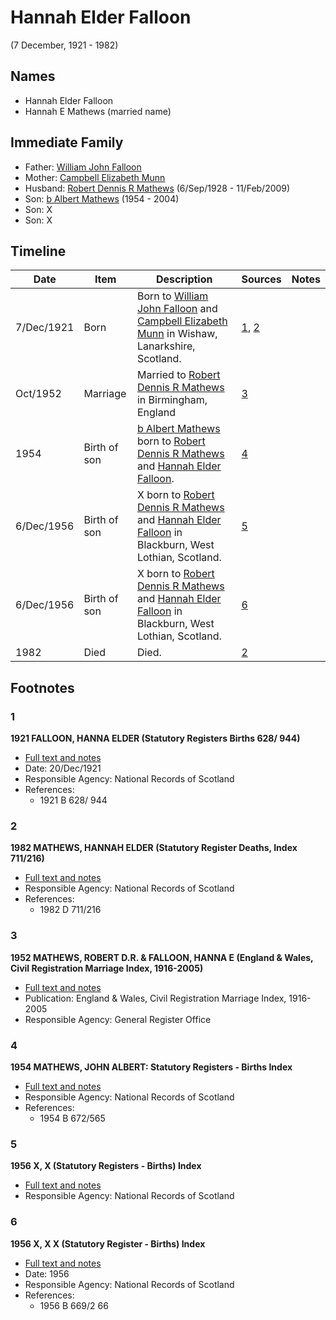 ﻿---
layout: person
subject_key: i97706646
permalink: /people/i97706646
---

# Hannah Elder Falloon
(7 December, 1921 - 1982)

## Names

* Hannah Elder Falloon
* Hannah E Mathews (married name)

## Immediate Family

* Father: [William John Falloon](./@14463787@-william-john-falloon-b-d.md)
* Mother: [Campbell Elizabeth Munn](./@11230712@-campbell-elizabeth-munn-b-d.md)
* Husband: [Robert Dennis R Mathews](./@58223940@-robert-dennis-r-mathews-b1928-9-6-d2009-2-11.md) (6/Sep/1928 - 11/Feb/2009)
* Son: [b Albert Mathews](./@35875756@-b-albert-mathews-b1954-d2004.md) (1954 - 2004)
* Son: X
* Son: X

## Timeline

Date | Item | Description | Sources | Notes
---|---|---|---|---
7/Dec/1921 | Born | Born to [William John Falloon](./@14463787@-william-john-falloon-b-d.md) and [Campbell Elizabeth Munn](./@11230712@-campbell-elizabeth-munn-b-d.md) in Wishaw, Lanarkshire, Scotland. | [1](#1), [2](#2) | 
Oct/1952 | Marriage | Married to [Robert Dennis R Mathews](./@58223940@-robert-dennis-r-mathews-b1928-9-6-d2009-2-11.md) in Birmingham, England | [3](#3) | 
1954 | Birth of son | [b Albert Mathews](./@35875756@-b-albert-mathews-b1954-d2004.md) born to [Robert Dennis R Mathews](./@58223940@-robert-dennis-r-mathews-b1928-9-6-d2009-2-11.md) and [Hannah Elder Falloon](./@97706646@-hannah-elder-falloon-b1921-12-7-d1982.md). | [4](#4) | 
6/Dec/1956 | Birth of son | X born to [Robert Dennis R Mathews](./@58223940@-robert-dennis-r-mathews-b1928-9-6-d2009-2-11.md) and [Hannah Elder Falloon](./@97706646@-hannah-elder-falloon-b1921-12-7-d1982.md) in Blackburn, West Lothian, Scotland. | [5](#5) | 
6/Dec/1956 | Birth of son | X born to [Robert Dennis R Mathews](./@58223940@-robert-dennis-r-mathews-b1928-9-6-d2009-2-11.md) and [Hannah Elder Falloon](./@97706646@-hannah-elder-falloon-b1921-12-7-d1982.md) in Blackburn, West Lothian, Scotland. | [6](#6) | 
1982 | Died | Died. | [2](#2) | 

## Footnotes

### 1

**1921 FALLOON, HANNA ELDER (Statutory Registers Births 628/ 944)**

* [Full text and notes](../sources/@24581178@-1921-falloon,-hanna-elder-statutory-registers-births-628-944-.md)
* Date: 20/Dec/1921
* Responsible Agency: National Records of Scotland
* References: 
  * 1921 B 628/ 944

### 2

**1982 MATHEWS, HANNAH ELDER (Statutory Register Deaths, Index 711/216)**

* [Full text and notes](../sources/@26072445@-1982-mathews,-hannah-elder-statutory-register-deaths,-index-711-216-.md)
* Responsible Agency: National Records of Scotland
* References: 
  * 1982 D 711/216

### 3

**1952 MATHEWS, ROBERT D.R. & FALLOON, HANNA E (England & Wales, Civil Registration Marriage Index, 1916-2005)**

* [Full text and notes](../sources/@74855856@-1952-mathews,-robert-d.r.-&-falloon,-hanna-e-england-&-wales,-civil-registration-marriage-index,-19….md)
* Publication: England & Wales, Civil Registration Marriage Index, 1916-2005
* Responsible Agency: General Register Office

### 4

**1954 MATHEWS, JOHN ALBERT: Statutory Registers - Births Index**

* [Full text and notes](../sources/@35341986@-1954-mathews,-john-albert-statutory-registers-births-index.md)
* Responsible Agency: National Records of Scotland
* References: 
  * 1954 B 672/565

### 5

**1956 X, X (Statutory Registers - Births) Index**

* [Full text and notes](../sources/@89989536@-1956-mathews,-george-statutory-registers-births-index.md)
* Responsible Agency: National Records of Scotland

### 6

**1956 X, X X (Statutory Register - Births) Index**

* [Full text and notes](../sources/@31243859@-1956-mathews,-robert-fleming-statutory-register-births-index.md)
* Date: 1956
* Responsible Agency: National Records of Scotland
* References: 
  * 1956 B 669/2 66

